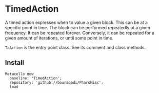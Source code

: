 # TimedAction

A timed action expresses when to value a given block. This can be at a specific point in time. 
The block can be performed repeatedly at a given frequency. It can be repeated forever.
Conversely, it can be repeated for a given amount of iterations, or until some point in time.

`TaAction` is the entry point class. See its comment and class methods.

## Install
```
Metacello new
  baseline: 'TimedAction';
  repository: 'github://bouraqadi/PharoMisc';
  load
```
